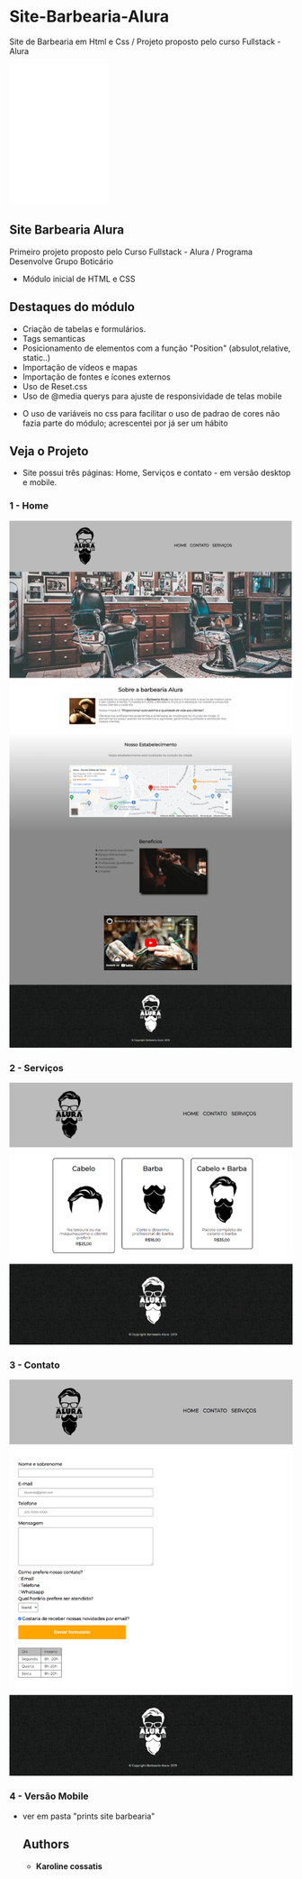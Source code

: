 # Site-Barbearia-Alura
Site de Barbearia em Html e Css / Projeto proposto pelo curso Fullstack - Alura  

![Homepage image](https://github.com/karolcossatis/Site-Barbearia-Alura/blob/main/imagens/logo-branco.png)


## Site Barbearia Alura
Primeiro projeto proposto pelo Curso Fullstack - Alura / Programa Desenvolve Grupo Boticário

* Módulo inicial de HTML e CSS



## Destaques do módulo

  - Criação de tabelas e formulários. 
  - Tags semanticas
  - Posicionamento de elementos com a função "Position" (absulot,relative, static..)
  - Importação de vídeos e mapas 
  - Importação de fontes e ícones externos
  - Uso de Reset.css
  - Uso de @media querys para ajuste de responsividade de telas mobile
  
  
* O uso de variáveis no css para facilitar o uso de padrao de cores não fazia parte do módulo; acrescentei por já ser um hábito
 
  


## Veja o Projeto

* Site possui três páginas: Home, Serviços e contato - em versão desktop e mobile.

### 1 - Home

![Homepage image](https://github.com/karolcossatis/Site-Barbearia-Alura/blob/main/prints%20site%20barbearia/Print-home.png)

### 2 - Serviços

![Servicos page](https://github.com/karolcossatis/Site-Barbearia-Alura/blob/main/prints%20site%20barbearia/Print-servicos.png)

### 3 - Contato

![contato page](https://github.com/karolcossatis/Site-Barbearia-Alura/blob/main/prints%20site%20barbearia/Print-contato.png)


### 4 - Versão Mobile

- ver em pasta "prints site barbearia"




  ## Authors

  * **Karoline cossatis** 
